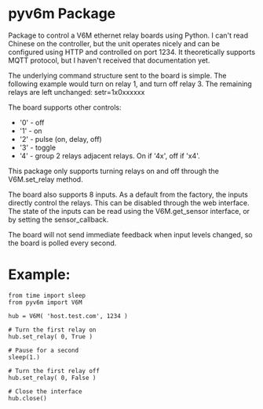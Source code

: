 # pyv6m Package

Package to control a V6M ethernet relay boards using Python.
I can't read Chinese on the controller, but the unit operates
nicely and can be configured using HTTP and controlled on port
1234.  It theoretically supports MQTT protocol, but I haven't
received that documentation yet.

The underlying command structure sent to the board is simple.
The following example would turn on relay 1, and turn off relay 3.
The remaining relays are left unchanged:
    setr=1x0xxxxxx

The board supports other controls:
* '0' - off
* '1' - on
* '2' - pulse (on, delay, off)
* '3' - toggle
* '4' - group 2 relays adjacent relays.  On if '4x', off if 'x4'.
    
This package only supports turning relays on and off through the
V6M.set_relay method.

The board also supports 8 inputs. As a default from the factory,
the inputs directly control the relays.  This can be disabled through
the web interface.  The state of the inputs can be read using the V6M.get_sensor
interface, or by setting the sensor_callback.

The board will not send immediate feedback when input levels changed,
so the board is polled every second.

# Example:

    from time import sleep
    from pyv6m import V6M
    
    hub = V6M( 'host.test.com', 1234 )

    # Turn the first relay on
    hub.set_relay( 0, True )

    # Pause for a second
    sleep(1.)

    # Turn the first relay off
    hub.set_relay( 0, False )

    # Close the interface
    hub.close()
